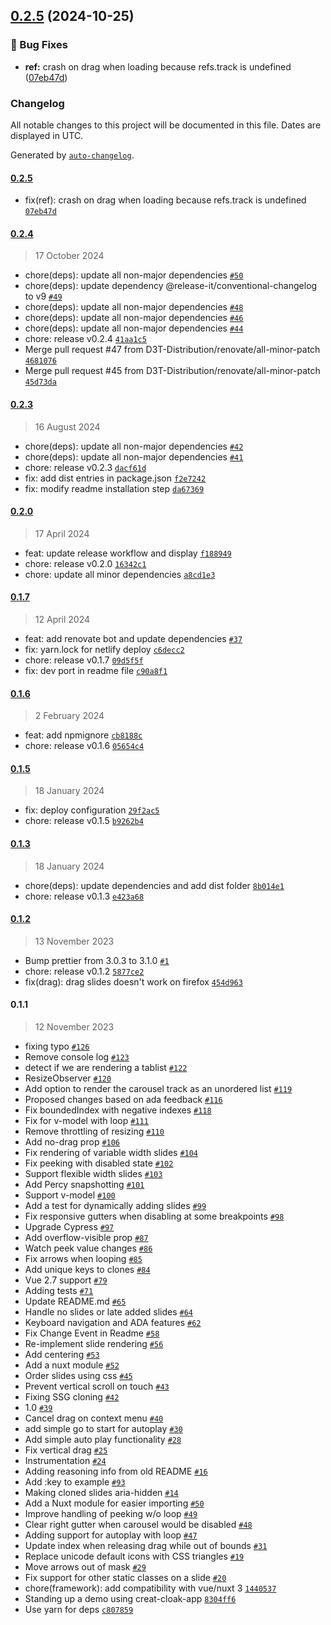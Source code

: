 

## [0.2.5](https://github.com/D3T-Distribution/vue3-ssr-carousel/compare/0.2.4...0.2.5) (2024-10-25)

### 🔧 Bug Fixes

* **ref:** crash on drag when loading because refs.track is undefined ([07eb47d](https://github.com/D3T-Distribution/vue3-ssr-carousel/commit/07eb47d6cdc3756cc9456f167c560057b8b21a13))

### Changelog

All notable changes to this project will be documented in this file. Dates are displayed in UTC.

Generated by [`auto-changelog`](https://github.com/CookPete/auto-changelog).

#### [0.2.5](https://github.com/D3T-Distribution/vue3-ssr-carousel/compare/0.2.4...0.2.5)

- fix(ref): crash on drag when loading because refs.track is undefined [`07eb47d`](https://github.com/D3T-Distribution/vue3-ssr-carousel/commit/07eb47d6cdc3756cc9456f167c560057b8b21a13)

#### [0.2.4](https://github.com/D3T-Distribution/vue3-ssr-carousel/compare/0.2.3...0.2.4)

> 17 October 2024

- chore(deps): update all non-major dependencies [`#50`](https://github.com/D3T-Distribution/vue3-ssr-carousel/pull/50)
- chore(deps): update dependency @release-it/conventional-changelog to v9 [`#49`](https://github.com/D3T-Distribution/vue3-ssr-carousel/pull/49)
- chore(deps): update all non-major dependencies [`#48`](https://github.com/D3T-Distribution/vue3-ssr-carousel/pull/48)
- chore(deps): update all non-major dependencies [`#46`](https://github.com/D3T-Distribution/vue3-ssr-carousel/pull/46)
- chore(deps): update all non-major dependencies [`#44`](https://github.com/D3T-Distribution/vue3-ssr-carousel/pull/44)
- chore: release v0.2.4 [`41aa1c5`](https://github.com/D3T-Distribution/vue3-ssr-carousel/commit/41aa1c5683ef02643d9ba21f247711bd4b1bcfe6)
- Merge pull request #47 from D3T-Distribution/renovate/all-minor-patch [`4681076`](https://github.com/D3T-Distribution/vue3-ssr-carousel/commit/4681076738e02278037d19bc19c5e068f5383672)
- Merge pull request #45 from D3T-Distribution/renovate/all-minor-patch [`45d73da`](https://github.com/D3T-Distribution/vue3-ssr-carousel/commit/45d73dac79c186c9a2272e3a792cc9b311044d5f)

#### [0.2.3](https://github.com/D3T-Distribution/vue3-ssr-carousel/compare/0.2.0...0.2.3)

> 16 August 2024

- chore(deps): update all non-major dependencies [`#42`](https://github.com/D3T-Distribution/vue3-ssr-carousel/pull/42)
- chore(deps): update all non-major dependencies [`#41`](https://github.com/D3T-Distribution/vue3-ssr-carousel/pull/41)
- chore: release v0.2.3 [`dacf61d`](https://github.com/D3T-Distribution/vue3-ssr-carousel/commit/dacf61d90ae4543224d923e8e33480ac0134b31e)
- fix: add dist entries in package.json [`f2e7242`](https://github.com/D3T-Distribution/vue3-ssr-carousel/commit/f2e72424a62907b065b8126c4fa65aabafeec063)
- fix: modify readme installation step [`da67369`](https://github.com/D3T-Distribution/vue3-ssr-carousel/commit/da673693779b3039ee5ac651a0a33f4b90b26004)

#### [0.2.0](https://github.com/D3T-Distribution/vue3-ssr-carousel/compare/0.1.7...0.2.0)

> 17 April 2024

- feat: update release workflow and display [`f188949`](https://github.com/D3T-Distribution/vue3-ssr-carousel/commit/f188949183e5230a97c60283c94073754e13e079)
- chore: release v0.2.0 [`16342c1`](https://github.com/D3T-Distribution/vue3-ssr-carousel/commit/16342c1542029fa4229427c4e48c94411a625dd6)
- chore: update all minor dependencies [`a8cd1e3`](https://github.com/D3T-Distribution/vue3-ssr-carousel/commit/a8cd1e30ebb2f998fceaacd284b7c0b7a0b0b07e)

#### [0.1.7](https://github.com/D3T-Distribution/vue3-ssr-carousel/compare/0.1.6...0.1.7)

> 12 April 2024

- feat: add renovate bot and update dependencies [`#37`](https://github.com/D3T-Distribution/vue3-ssr-carousel/pull/37)
- fix: yarn.lock for netlify deploy [`c6decc2`](https://github.com/D3T-Distribution/vue3-ssr-carousel/commit/c6decc2f6821a2166d0de882874971b169961975)
- chore: release v0.1.7 [`09d5f5f`](https://github.com/D3T-Distribution/vue3-ssr-carousel/commit/09d5f5fd0ef337630b2a9a401a45f7a5c37b9f86)
- fix: dev port in readme file [`c90a8f1`](https://github.com/D3T-Distribution/vue3-ssr-carousel/commit/c90a8f104e1a84b393716ecf4155594898384872)

#### [0.1.6](https://github.com/D3T-Distribution/vue3-ssr-carousel/compare/0.1.5...0.1.6)

> 2 February 2024

- feat: add npmignore [`cb8188c`](https://github.com/D3T-Distribution/vue3-ssr-carousel/commit/cb8188cf91e59307277de4b04603c475d4cd082f)
- chore: release v0.1.6 [`05654c4`](https://github.com/D3T-Distribution/vue3-ssr-carousel/commit/05654c43c6c8ce8e38fc16511a9b3c84fb42fe7b)

#### [0.1.5](https://github.com/D3T-Distribution/vue3-ssr-carousel/compare/0.1.3...0.1.5)

> 18 January 2024

- fix: deploy configuration [`29f2ac5`](https://github.com/D3T-Distribution/vue3-ssr-carousel/commit/29f2ac5214672ffdda629e61b7d1fd144a7654c3)
- chore: release v0.1.5 [`b9262b4`](https://github.com/D3T-Distribution/vue3-ssr-carousel/commit/b9262b428720e3a5b12c702d7ff5a81fd01cc18b)

#### [0.1.3](https://github.com/D3T-Distribution/vue3-ssr-carousel/compare/0.1.2...0.1.3)

> 18 January 2024

- chore(deps): update dependencies and add dist folder [`8b014e1`](https://github.com/D3T-Distribution/vue3-ssr-carousel/commit/8b014e106f9873e1bcd4912e33ff0768706f4446)
- chore: release v0.1.3 [`e423a68`](https://github.com/D3T-Distribution/vue3-ssr-carousel/commit/e423a686c059711cac0193db3c07cc93e3fb2864)

#### [0.1.2](https://github.com/D3T-Distribution/vue3-ssr-carousel/compare/0.1.1...0.1.2)

> 13 November 2023

- Bump prettier from 3.0.3 to 3.1.0 [`#1`](https://github.com/D3T-Distribution/vue3-ssr-carousel/pull/1)
- chore: release v0.1.2 [`5877ce2`](https://github.com/D3T-Distribution/vue3-ssr-carousel/commit/5877ce298e192f04e6a86c7a1ec2e7155113ef78)
- fix(drag): drag slides doesn't work on firefox [`454d963`](https://github.com/D3T-Distribution/vue3-ssr-carousel/commit/454d9634dada30df26c7cb0745fdb8d2022f0c65)

#### 0.1.1

> 12 November 2023

- fixing typo [`#126`](https://github.com/D3T-Distribution/vue3-ssr-carousel/pull/126)
- Remove console log [`#123`](https://github.com/D3T-Distribution/vue3-ssr-carousel/pull/123)
- detect if we are rendering a tablist [`#122`](https://github.com/D3T-Distribution/vue3-ssr-carousel/pull/122)
- ResizeObserver [`#120`](https://github.com/D3T-Distribution/vue3-ssr-carousel/pull/120)
- Add option to render the carousel track as an unordered list [`#119`](https://github.com/D3T-Distribution/vue3-ssr-carousel/pull/119)
- Proposed changes based on ada feedback [`#116`](https://github.com/D3T-Distribution/vue3-ssr-carousel/pull/116)
- Fix boundedIndex with negative indexes [`#118`](https://github.com/D3T-Distribution/vue3-ssr-carousel/pull/118)
- Fix for v-model with loop [`#111`](https://github.com/D3T-Distribution/vue3-ssr-carousel/pull/111)
- Remove throttling of resizing [`#110`](https://github.com/D3T-Distribution/vue3-ssr-carousel/pull/110)
- Add no-drag prop [`#106`](https://github.com/D3T-Distribution/vue3-ssr-carousel/pull/106)
- Fix rendering of variable width slides [`#104`](https://github.com/D3T-Distribution/vue3-ssr-carousel/pull/104)
- Fix peeking with disabled state [`#102`](https://github.com/D3T-Distribution/vue3-ssr-carousel/pull/102)
- Support flexible width slides [`#103`](https://github.com/D3T-Distribution/vue3-ssr-carousel/pull/103)
- Add Percy snapshotting [`#101`](https://github.com/D3T-Distribution/vue3-ssr-carousel/pull/101)
- Support v-model [`#100`](https://github.com/D3T-Distribution/vue3-ssr-carousel/pull/100)
- Add a test for dynamically adding slides [`#99`](https://github.com/D3T-Distribution/vue3-ssr-carousel/pull/99)
- Fix responsive gutters when disabling at some breakpoints [`#98`](https://github.com/D3T-Distribution/vue3-ssr-carousel/pull/98)
- Upgrade Cypress [`#97`](https://github.com/D3T-Distribution/vue3-ssr-carousel/pull/97)
- Add overflow-visible prop [`#87`](https://github.com/D3T-Distribution/vue3-ssr-carousel/pull/87)
- Watch peek value changes [`#86`](https://github.com/D3T-Distribution/vue3-ssr-carousel/pull/86)
- Fix arrows when looping [`#85`](https://github.com/D3T-Distribution/vue3-ssr-carousel/pull/85)
- Add unique keys to clones [`#84`](https://github.com/D3T-Distribution/vue3-ssr-carousel/pull/84)
- Vue 2.7 support [`#79`](https://github.com/D3T-Distribution/vue3-ssr-carousel/pull/79)
- Adding tests [`#71`](https://github.com/D3T-Distribution/vue3-ssr-carousel/pull/71)
- Update README.md [`#65`](https://github.com/D3T-Distribution/vue3-ssr-carousel/pull/65)
- Handle no slides or late added slides [`#64`](https://github.com/D3T-Distribution/vue3-ssr-carousel/pull/64)
- Keyboard navigation and ADA features [`#62`](https://github.com/D3T-Distribution/vue3-ssr-carousel/pull/62)
- Fix Change Event in Readme [`#58`](https://github.com/D3T-Distribution/vue3-ssr-carousel/pull/58)
- Re-implement slide rendering [`#56`](https://github.com/D3T-Distribution/vue3-ssr-carousel/pull/56)
- Add centering [`#53`](https://github.com/D3T-Distribution/vue3-ssr-carousel/pull/53)
- Add a nuxt module [`#52`](https://github.com/D3T-Distribution/vue3-ssr-carousel/pull/52)
- Order slides using css [`#45`](https://github.com/D3T-Distribution/vue3-ssr-carousel/pull/45)
- Prevent vertical scroll on touch [`#43`](https://github.com/D3T-Distribution/vue3-ssr-carousel/pull/43)
- Fixing SSG cloning [`#42`](https://github.com/D3T-Distribution/vue3-ssr-carousel/pull/42)
- 1.0 [`#39`](https://github.com/D3T-Distribution/vue3-ssr-carousel/pull/39)
- Cancel drag on context menu [`#40`](https://github.com/D3T-Distribution/vue3-ssr-carousel/pull/40)
- add simple go to start for autoplay [`#30`](https://github.com/D3T-Distribution/vue3-ssr-carousel/pull/30)
- Add simple auto play functionality [`#28`](https://github.com/D3T-Distribution/vue3-ssr-carousel/pull/28)
- Fix vertical drag [`#25`](https://github.com/D3T-Distribution/vue3-ssr-carousel/pull/25)
- Instrumentation [`#24`](https://github.com/D3T-Distribution/vue3-ssr-carousel/pull/24)
- Adding reasoning info from old README [`#16`](https://github.com/D3T-Distribution/vue3-ssr-carousel/issues/16)
- Add :key to example [`#93`](https://github.com/D3T-Distribution/vue3-ssr-carousel/issues/93)
- Making cloned slides aria-hidden [`#14`](https://github.com/D3T-Distribution/vue3-ssr-carousel/issues/14)
- Add a Nuxt module for easier importing [`#50`](https://github.com/D3T-Distribution/vue3-ssr-carousel/issues/50)
- Improve handling of peeking w/o loop [`#49`](https://github.com/D3T-Distribution/vue3-ssr-carousel/issues/49)
- Clear right gutter when carousel would be disabled [`#48`](https://github.com/D3T-Distribution/vue3-ssr-carousel/issues/48)
- Adding support for autoplay with loop [`#47`](https://github.com/D3T-Distribution/vue3-ssr-carousel/issues/47)
- Update index when releasing drag while out of bounds [`#31`](https://github.com/D3T-Distribution/vue3-ssr-carousel/issues/31)
- Replace unicode default icons with CSS triangles [`#19`](https://github.com/D3T-Distribution/vue3-ssr-carousel/issues/19)
- Move arrows out of mask [`#29`](https://github.com/D3T-Distribution/vue3-ssr-carousel/issues/29)
- Fix support for other static classes on a slide [`#20`](https://github.com/D3T-Distribution/vue3-ssr-carousel/issues/20)
- chore(framework): add compatibility with vue/nuxt 3 [`1440537`](https://github.com/D3T-Distribution/vue3-ssr-carousel/commit/1440537d8b61b5fef2d06780ce35c01745f7c1e9)
- Standing up a demo using creat-cloak-app [`8304ff6`](https://github.com/D3T-Distribution/vue3-ssr-carousel/commit/8304ff66e3afb6db4501389c944bdb958dfc22d0)
- Use yarn for deps [`c807859`](https://github.com/D3T-Distribution/vue3-ssr-carousel/commit/c807859444e7f2711ac5f9de3655ba73771c2e2d)
